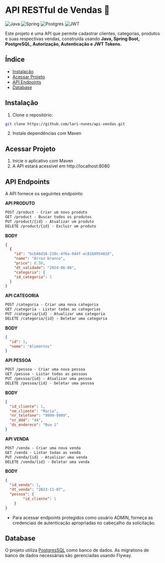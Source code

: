 # API RESTful de Vendas 🛒 
![Java](https://img.shields.io/badge/java-%23ED8B00.svg?style=for-the-badge&logo=openjdk&logoColor=white)
![Spring](https://img.shields.io/badge/spring-%236DB33F.svg?style=for-the-badge&logo=spring&logoColor=white)
![Postgres](https://img.shields.io/badge/postgres-%23316192.svg?style=for-the-badge&logo=postgresql&logoColor=white)
![JWT](https://img.shields.io/badge/JWT-black?style=for-the-badge&logo=JSON%20web%20tokens)

Este projeto é uma API que permite cadastrar clientes, categorias, produtos e suas respectivas vendas, construída usando **Java, Spring Boot, PostgreSQL, Autorização, Autenticação e JWT Tokens.**

## Índice
- [Instalação](#installation)
- [Acessar Projeto](#usage)
- [API Endpoints](#api-endpoints)
- [Database](#database)

## Instalação

1. Clone o repositório:

```bash
git clone https://github.com/lari-nunes/api-vendas.git
```

2. Instale dependências com Maven

## Acessar Projeto

1. Inicie o aplicativo com Maven
2. A API estará acessível em http://localhost:8080

## API Endpoints
A API fornece os seguintes endpoints:

**API PRODUTO**
```markdown
POST /product - Criar um novo produto
GET /product - Buscar todos os produtos
PUT /product/{id} - Atualizar um produto
DELETE /product/{id} - Excluir um produto
```

**BODY**
```json
{
  {
	"id": "bcb46d16-210c-4f6a-9d4f-ac81b895402d",
	"name": "Arroz branco",
	"price": 8.50,
	"dt_validade": "2024-06-06",
	"categoria": {
    "id_categoria": 1
  }
}
```

**API CATEGORIA**
```markdown
POST /categoria - Criar uma nova categoria
GET /categoria - Listar todas as categorias
PUT /categoria/{id} - Atualizar uma categoria
DELETE /categoria/{id} - Deletar uma categoria
```

**BODY**
```json
{
  "id": 1,
  "nome": "Alimentos"
}
```

**API PESSOA**
```markdown
POST /pessoa - Criar uma nova pessoa
GET /pessoa - Listar todas as pessoas
PUT /pessoa/{id} - Atualizar uma pessoa
DELETE /pessoa/{id} - Deletar uma pessoa
```

**BODY**
```json
{
  "id_cliente": 1,
  "nm_cliente": "Maria",
  "nr_telefone": "9999-9999",
  "nr_ddd": "44",
  "ds_endereco": "Rua 1"
}
```

**API VENDA**
```markdown
POST /venda - Criar uma nova venda
GET /venda - Listar todas as venda
PUT /venda/{id} - Atualizar uma venda
DELETE /venda/{id} - Deletar uma venda
```

**BODY**
```json
{
  "id_venda": 1,
  "dt_venda": "2023-11-07",
  "pessoa": {
		"id_cliente": 1
	}
}
```
- Para acessar endpoints protegidos como usuário ADMIN, forneça as credenciais de autenticação apropriadas no cabeçalho da solicitação.


## Database

O projeto utiliza [PostgresSQL](https://www.postgresql.org/) como banco de dados. As migrations de banco de dados necessárias são gerenciadas usando Flyway.

